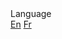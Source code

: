 <nav>
    <div class="nav-dropdown-container">
    	<a>Language</a>
    	<div class="nav-dropdown">
      		<a href="/">En</a>
      		<a href="#/fr-fr">Fr</a>
    	</div>
  </div>
  </nav>